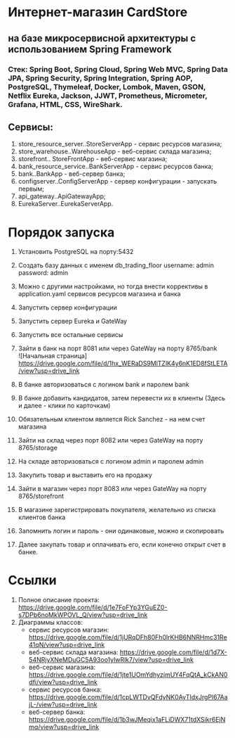 # Интернет-магазин CardStore  
## на базе микросервисной архитектуры с использованием Spring Framework  
### Стек: Spring Boot, Spring Cloud, Spring Web MVC, Spring Data JPA, Spring Security, Spring Integration, Spring AOP, PostgreSQL, Thymeleaf, Docker, Lombok, Maven, GSON, Netflix Eureka, Jackson, JJWT, Prometheus, Micrometer, Grafana, HTML, CSS, WireShark.

## Сервисы:  
1. store_resource_server..StoreServerApp - сервис ресурсов магазина;  
2. store_warehouse..WarehouseApp - веб-сервис склада магазина;  
3. storefront.. StoreFrontApp - веб-сервис магазина;  
4. bank_resource_service..BankServerApp - сервис ресурсов банка;  
5. bank..BankApp - веб-сервер банка;  
6. configserver..ConfigServerApp - сервер конфигурации - запускать первым;  
7. api_gateway..ApiGatewayApp;  
8. EurekaServer..EurekaServerApp.


# Порядок запуска  
1. Установить PostgreSQL на порту:5432  
2. Создать базу данных с именем db_trading_floor username: admin password: admin  
3. Можно с другими настройками, но тогда внести коррективы в application.yaml сервисов ресурсов магазина и банка  
4. Запустить сервер конфигурации  
5. Запустить сервер Eureka и GateWay  
6. Запустить все остальные сервисы  
7. Зайти в банк на порт 8081 или через GateWay на порту 8765/bank  
![Начальная страница] https://drive.google.com/file/d/1hx_WERaDS9MlTZlK4y6nK1ED8fStLETA/view?usp=drive_link 

8. В банке авторизоваться с логином bank и паролем bank 
9. В банке добавить кандидатов, затем перевести их в клиенты (Здесь и далее - клики по карточкам)  
10. Обязательным клиентом является Rick Sanchez - на нем счет магазина  
11. Зайти на склад через порт 8082 или через GateWay на порту 8765/storage  
12. На складе авторизоваться с логином admin и паролем admin  
13. Закупить товар и выставить его на продажу  
14. Зайти в магазин через порт 8083 или через GateWay на порту 8765/storefront   
15. В магазине зарегистрировать покупателя, желательно из списка клиентов банка  
16. Запомнить логин и пароль - они одинаковые, можно и скопировать  
17. Далее закупать товар и оплачивать его, если конечно открыт счет в банке.

# Ссылки  
1. Полное описание проекта: https://drive.google.com/file/d/1e7FoFYp3YGuEZ0-s7DPb6noMkWPOVL_Q/view?usp=drive_link
2. Диаграммы классов:
   - сервис ресурсов магазин: https://drive.google.com/file/d/1jURqDFh80Fh0lrKHB6NNRHmc31Re41qN/view?usp=drive_link  
   - веб-сервис склада магазина: https://drive.google.com/file/d/1d7X-54NRjyXNeMDuGC5A93oo1ylwRlk7/view?usp=drive_link  
   - веб-сервис магазина: https://drive.google.com/file/d/1jte1UOmYdhyzjmUY4FqQtA_kCkAN0dfi/view?usp=drive_link  
   - сервис ресурсов банка: https://drive.google.com/file/d/1cpLWTDvQFdyNK0AyTIdxJrgPl67AajL-/view?usp=drive_link  
   - веб-сервер банка: https://drive.google.com/file/d/1b3wJMeqix1aFLiDWX71tdXSikr6EjNmq/view?usp=drive_link
     
